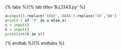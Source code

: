 {% tabs %}{% tab title='BJ_1343.py' %}

```py
a=input().replace('XXXX','AAAA').replace('XX','BB')
print(-1 if 'X' in a else a)
s = input()
k = input()
print(int(k in s))
```

{% endtab %}{% endtabs %}
